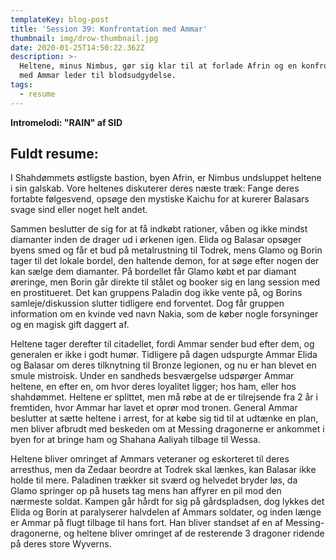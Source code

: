 ```yaml
---
templateKey: blog-post
title: 'Session 39: Konfrontation med Ammar'
thumbnail: img/drow-thumbnail.jpg
date: 2020-01-25T14:50:22.362Z
description: >-
  Heltene, minus Nimbus, gør sig klar til at forlade Afrin og en konfrontation
  med Ammar leder til blodsudgydelse.
tags:
  - resume
---
```

**Intromelodi: "RAIN" af SID**



## Fuldt resume:

I Shahdømmets østligste bastion, byen Afrin, er Nimbus undsluppet heltene i sin galskab. Vore heltenes diskuterer deres næste træk: Fange deres fortabte følgesvend, opsøge den mystiske Kaichu for at kurerer Balasars svage sind eller noget helt andet.

Sammen beslutter de sig for at få indkøbt rationer, våben og ikke mindst diamanter inden de drager ud i ørkenen igen. Elida og Balasar opsøger byens smed og får et bud på metalrustning til Todrek, mens Glamo og Borin tager til det lokale bordel, den haltende demon, for at søge efter nogen der kan sælge dem diamanter. På bordellet får Glamo købt et par diamant øreringe, men Borin går direkte til stålet og booker sig en lang session med en prostitueret. Det kan gruppens Paladin dog ikke vente på, og Borins samleje/diskussion slutter tidligere end forventet. Dog får gruppen information om en kvinde ved navn Nakia, som de køber nogle forsyninger og en magisk gift daggert af.

Heltene tager derefter til citadellet, fordi Ammar sender bud efter dem, og generalen er ikke i godt humør. Tidligere på dagen udspurgte Ammar Elida og Balasar om deres tilknytning til Bronze legionen, og nu er han blevet en smule mistroisk. Under en sandheds besværgelse udspørger Ammar heltene, en efter en, om hvor deres loyalitet ligger; hos ham, eller hos shahdømmet. Heltene er splittet, men må røbe at de er tilrejsende fra 2 år i fremtiden, hvor Ammar har lavet et oprør mod tronen. General Ammar beslutter at sætte heltene i arrest, for at købe sig tid til at udtænke en plan, men bliver afbrudt med beskeden om at Messing dragonerne er ankommet i byen for at bringe ham og Shahana Aaliyah tilbage til Wessa.

Heltene bliver omringet af Ammars veteraner og eskorteret til deres arresthus, men da Zedaar beordre at Todrek skal lænkes, kan Balasar ikke holde til mere. Paladinen trækker sit sværd og helvedet bryder løs, da Glamo springer op på husets tag mens han affyrer en pil mod den nærmeste soldat. Kampen går hårdt for sig på gårdspladsen, dog lykkes det Elida og Borin at paralyserer halvdelen af Ammars soldater, og inden længe er Ammar på flugt tilbage til hans fort. Han bliver standset af en af Messing-dragonerne, og heltene bliver omringet af de resterende 3 dragoner ridende på deres store Wyverns.
